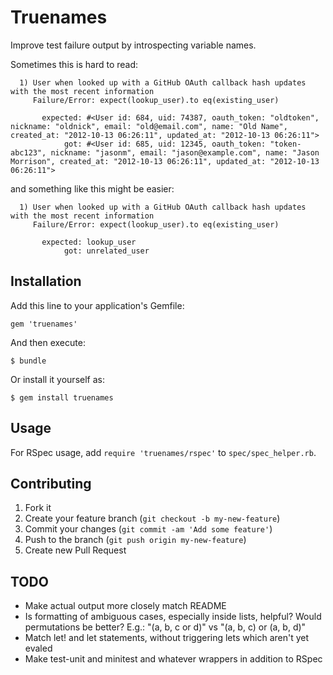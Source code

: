 # Truenames

Improve test failure output by introspecting variable names.

Sometimes this is hard to read:

```
  1) User when looked up with a GitHub OAuth callback hash updates with the most recent information
     Failure/Error: expect(lookup_user).to eq(existing_user)

       expected: #<User id: 684, uid: 74387, oauth_token: "oldtoken", nickname: "oldnick", email: "old@email.com", name: "Old Name", created_at: "2012-10-13 06:26:11", updated_at: "2012-10-13 06:26:11">
            got: #<User id: 685, uid: 12345, oauth_token: "token-abc123", nickname: "jasonm", email: "jason@example.com", name: "Jason Morrison", created_at: "2012-10-13 06:26:11", updated_at: "2012-10-13 06:26:11">
```

and something like this might be easier:

```
  1) User when looked up with a GitHub OAuth callback hash updates with the most recent information
     Failure/Error: expect(lookup_user).to eq(existing_user)

       expected: lookup_user
            got: unrelated_user
```

## Installation

Add this line to your application's Gemfile:

    gem 'truenames'

And then execute:

    $ bundle

Or install it yourself as:

    $ gem install truenames

## Usage

For RSpec usage, add `require 'truenames/rspec'` to `spec/spec_helper.rb`.

## Contributing

1. Fork it
2. Create your feature branch (`git checkout -b my-new-feature`)
3. Commit your changes (`git commit -am 'Add some feature'`)
4. Push to the branch (`git push origin my-new-feature`)
5. Create new Pull Request

## TODO

* Make actual output more closely match README
* Is formatting of ambiguous cases, especially inside lists, helpful?
  Would permutations be better? E.g.:
  "(a, b, c or d)" vs "(a, b, c) or (a, b, d)"
* Match let! and let statements, without triggering lets which aren't yet evaled
* Make test-unit and minitest and whatever wrappers in addition to RSpec
